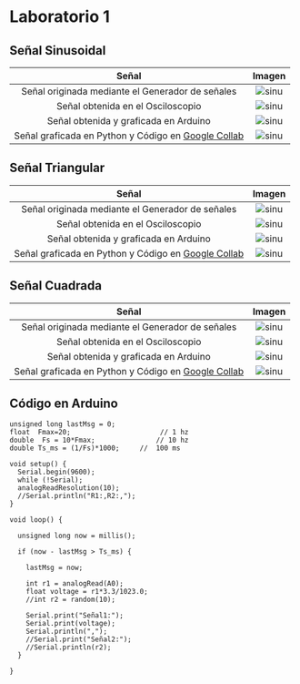 # Laboratorio 1

## Señal Sinusoidal


| Señal  | Imagen  |
|:-------------: |:---------------:|
|      Señal originada mediante el Generador de señales         | ![sinu](https://github.com/RosauraAstete/Equipo9.github.io/blob/main/Documentaci%C3%B3n/Laboratorio1/Archivos/SinusoidalGenerador.PNG)          |
| Señal obtenida en el Osciloscopio         | ![sinu](https://github.com/RosauraAstete/Equipo9.github.io/blob/main/Documentaci%C3%B3n/Laboratorio1/Archivos/SinusoidalOsciloscopio.PNG)          |
| Señal obtenida y graficada en Arduino        | ![sinu](https://github.com/RosauraAstete/Equipo9.github.io/blob/main/Documentaci%C3%B3n/Laboratorio1/Archivos/SinusoidalArduino.jpeg)          |
| Señal graficada en Python y Código en [Google Collab](https://colab.research.google.com/drive/1fOutGNwRVHa_bOO49fnBsoD3h91hk9yZ?usp=sharing)| ![sinu](https://github.com/RosauraAstete/Equipo9.github.io/blob/main/Documentaci%C3%B3n/Laboratorio1/Archivos/SinusoidalPython.png)          |

## Señal Triangular



| Señal  | Imagen  |
|:-------------: |:---------------:|
|      Señal originada mediante el Generador de señales         | ![sinu](https://github.com/RosauraAstete/Equipo9.github.io/blob/main/Documentaci%C3%B3n/Laboratorio1/Archivos/TriangularGenerador.PNG)          |
| Señal obtenida en el Osciloscopio         | ![sinu](https://github.com/RosauraAstete/Equipo9.github.io/blob/main/Documentaci%C3%B3n/Laboratorio1/Archivos/TriangularOsciloscopio.PNG)          |
| Señal obtenida y graficada en Arduino        | ![sinu](https://github.com/RosauraAstete/Equipo9.github.io/blob/main/Documentaci%C3%B3n/Laboratorio1/Archivos/TriangularArduino.jpeg)          |
| Señal graficada en Python y Código en [Google Collab](https://colab.research.google.com/drive/12_nSBH1koHt02jyglJE-G3P-omtsNi12?usp=sharing)       | ![sinu](https://github.com/RosauraAstete/Equipo9.github.io/blob/main/Documentaci%C3%B3n/Laboratorio1/Archivos/TriangularPython.png)          |

## Señal Cuadrada



| Señal  | Imagen  |
|:-------------: |:---------------:|
|      Señal originada mediante el Generador de señales         | ![sinu](https://github.com/RosauraAstete/Equipo9.github.io/blob/main/Documentaci%C3%B3n/Laboratorio1/Archivos/CuadradaGenerador.PNG)          |
| Señal obtenida en el Osciloscopio         | ![sinu](https://github.com/RosauraAstete/Equipo9.github.io/blob/main/Documentaci%C3%B3n/Laboratorio1/Archivos/CuadradaOsciloscopio.PNG)          |
| Señal obtenida y graficada en Arduino        | ![sinu](https://github.com/RosauraAstete/Equipo9.github.io/blob/main/Documentaci%C3%B3n/Laboratorio1/Archivos/CuadradaArduino.jpeg)          |
| Señal graficada en Python y Código en [Google Collab](https://colab.research.google.com/drive/13uO8DAhqXYyyNppZi5XEAAY37xugvTKT?usp=sharing)       | ![sinu](https://github.com/RosauraAstete/Equipo9.github.io/blob/main/Documentaci%C3%B3n/Laboratorio1/Archivos/CuadradaPython.png)          |


## Código en Arduino 

```Arduino
unsigned long lastMsg = 0;
float  Fmax=20;                      // 1 hz
double  Fs = 10*Fmax;               // 10 hz
double Ts_ms = (1/Fs)*1000;     //  100 ms  

void setup() {
  Serial.begin(9600);
  while (!Serial);
  analogReadResolution(10);
  //Serial.println("R1:,R2:,");
}

void loop() {

  unsigned long now = millis();

  if (now - lastMsg > Ts_ms) {
    
    lastMsg = now;

    int r1 = analogRead(A0);
    float voltage = r1*3.3/1023.0;
    //int r2 = random(10);

    Serial.print("Señal1:");
    Serial.print(voltage);
    Serial.println(",");
    //Serial.print("Señal2:");
    //Serial.println(r2);
  }

}
```
